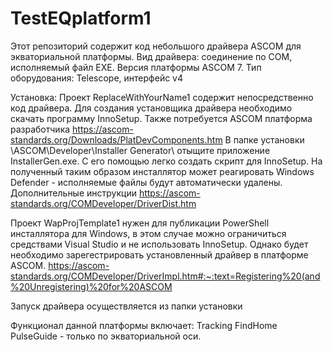 # TestEQplatform1
Этот репозиторий содержит код небольшого драйвера ASCOM для экваториальной платформы.
Вид драйвера: соединение по COM, исполняемый файл EXE.
Версия платформы ASCOM 7.
Тип оборудования: Telescope, интерфейс v4

Установка:
Проект ReplaceWithYourName1 содержит непосредственно код драйвера. Для создания установщика драйвера необходимо скачать программу InnoSetup. Также потребуется ASCOM платформа разработчика https://ascom-standards.org/Downloads/PlatDevComponents.htm В папке установки \\ASCOM\Developer\Installer Generator\ отыщите приложение InstallerGen.exe. С его помощью легко создать скрипт для InnoSetup. На полученный таким образом инсталлятор может реагировать Windows Defender - исполняемые файлы будут автоматически удалены.
Дополнительные инструкции https://ascom-standards.org/COMDeveloper/DriverDist.htm

Проект WapProjTemplate1 нужен для публикации PowerShell инсталлятора для Windows, в этом случае можно ограничиться средствами Visual Studio и не использовать InnoSetup. Однако будет необходимо зарегестрировать установленный драйвер в платформе ASCOM. https://ascom-standards.org/COMDeveloper/DriverImpl.htm#:~:text=Registering%20(and%20Unregistering)%20for%20ASCOM

Запуск драйвера осуществляется из папки установки 

Функционал данной платформы включает:
Tracking
FindHome
PulseGuide - только по экваториальной оси.
